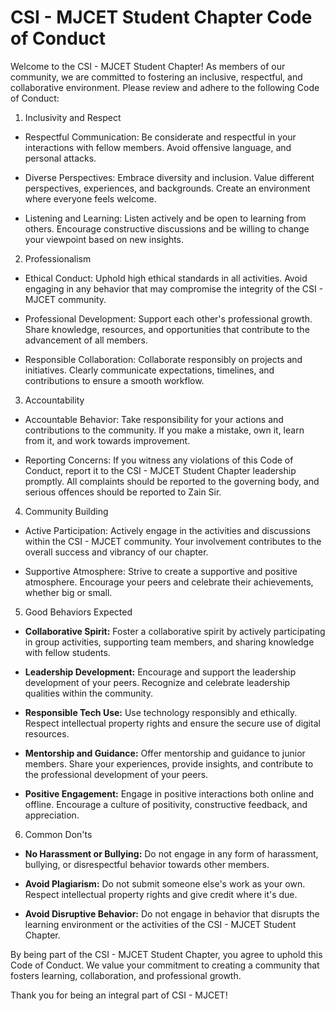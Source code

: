 # CSI - MJCET Student Chapter Code of Conduct

Welcome to the CSI - MJCET Student Chapter! As members of our community, we are committed to fostering an inclusive, respectful, and collaborative environment. Please review and adhere to the following Code of Conduct:

1. Inclusivity and Respect

- Respectful Communication:
  Be considerate and respectful in your interactions with fellow members. Avoid offensive language, and personal attacks.

- Diverse Perspectives:
  Embrace diversity and inclusion. Value different perspectives, experiences, and backgrounds. Create an environment where everyone feels welcome.

- Listening and Learning:
  Listen actively and be open to learning from others. Encourage constructive discussions and be willing to change your viewpoint based on new insights.

2. Professionalism

- Ethical Conduct:
  Uphold high ethical standards in all activities. Avoid engaging in any behavior that may compromise the integrity of the CSI - MJCET community.

- Professional Development:
  Support each other's professional growth. Share knowledge, resources, and opportunities that contribute to the advancement of all members.

- Responsible Collaboration:
  Collaborate responsibly on projects and initiatives. Clearly communicate expectations, timelines, and contributions to ensure a smooth workflow.

3. Accountability

- Accountable Behavior:
  Take responsibility for your actions and contributions to the community. If you make a mistake, own it, learn from it, and work towards improvement.

- Reporting Concerns:
  If you witness any violations of this Code of Conduct, report it to the CSI - MJCET Student Chapter leadership promptly. All complaints should be reported to the governing body, and serious offences should be reported to Zain Sir.

4. Community Building

- Active Participation:
  Actively engage in the activities and discussions within the CSI - MJCET community. Your involvement contributes to the overall success and vibrancy of our chapter.

- Supportive Atmosphere:
  Strive to create a supportive and positive atmosphere. Encourage your peers and celebrate their achievements, whether big or small.

5. Good Behaviors Expected

- **Collaborative Spirit:**
  Foster a collaborative spirit by actively participating in group activities, supporting team members, and sharing knowledge with fellow students.

- **Leadership Development:**
  Encourage and support the leadership development of your peers. Recognize and celebrate leadership qualities within the community.

- **Responsible Tech Use:**
  Use technology responsibly and ethically. Respect intellectual property rights and ensure the secure use of digital resources.

- **Mentorship and Guidance:**
  Offer mentorship and guidance to junior members. Share your experiences, provide insights, and contribute to the professional development of your peers.

- **Positive Engagement:**
  Engage in positive interactions both online and offline. Encourage a culture of positivity, constructive feedback, and appreciation.

6. Common Don'ts

- **No Harassment or Bullying:**
  Do not engage in any form of harassment, bullying, or disrespectful behavior towards other members.

- **Avoid Plagiarism:**
  Do not submit someone else's work as your own. Respect intellectual property rights and give credit where it's due.

- **Avoid Disruptive Behavior:**
  Do not engage in behavior that disrupts the learning environment or the activities of the CSI - MJCET Student Chapter.

By being part of the CSI - MJCET Student Chapter, you agree to uphold this Code of Conduct. We value your commitment to creating a community that fosters learning, collaboration, and professional growth.

Thank you for being an integral part of CSI - MJCET!


